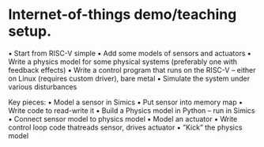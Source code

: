 # Internet-of-things demo/teaching setup.

▪ Start from RISC-V simple
▪ Add some models of sensors and actuators
▪ Write a physics model for some physical systems (preferably one with feedback effects)
▪ Write a control program that runs on the RISC-V – either on Linux (requires custom driver), bare metal
▪ Simulate the system under various disturbances

Key pieces:
▪ Model a sensor in Simics
▪ Put sensor into memory map
▪ Write code to read-write it
▪ Build a Physics model in Python – run in Simics
▪ Connect sensor model to physics model
▪ Model an actuator
▪ Write control loop code thatreads sensor, drives actuator
▪ ”Kick” the physics model
